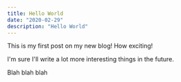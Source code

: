 ```yaml
---
title: Hello World
date: "2020-02-29"
description: "Hello World"
---
```


This is my first post on my new blog! How exciting!

I'm sure I'll write a lot more interesting things in the future.

Blah blah blah
